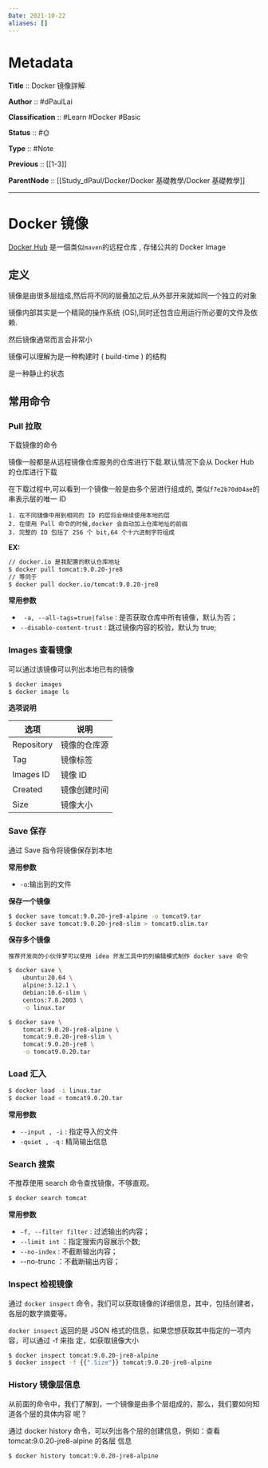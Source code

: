 ```yaml
---
Date: 2021-10-22
aliases: []
---
```


# Metadata

**Title** :: Docker 镜像詳解

**Author** :: #dPaulLai

**Classification** :: #Learn #Docker #Basic

**Status** :: #🌞 

**Type** :: #Note

**Previous** :: [[1-3]]

**ParentNode** :: [[Study_dPaul/Docker/Docker 基礎教學/Docker 基礎教學]]

---


# Docker 镜像

[Docker Hub](https://hub.docker.com/) 是一個类似`maven`的远程仓库 , 存储公共的 Docker Image

## 定义

镜像是由很多层组成,然后将不同的层叠加之后,从外部开来就如同一个独立的对象

镜像内部其实是一个精简的操作系统 (OS),同时还包含应用运行所必要的文件及依赖.

然后镜像通常而言会非常小

镜像可以理解为是一种构建时 ( build-time ) 的结构

是一种静止的状态

## 常用命令

### Pull 拉取

下载镜像的命令

镜像一般都是从远程镜像仓库服务的仓库进行下载.默认情况下会从 Docker Hub 的仓库进行下载

在下载过程中,可以看到一个镜像一般是由多个层进行组成的,
类似`f7e2b70d04ae`的串表示层的唯一 ID

    1. 在不同镜像中用到相同的 ID 的层将会继续使用本地的层
    2. 在使用 Pull 命令的时候,docker 会自动加上仓库地址的前缀
    3. 完整的 ID 包括了 256 个 bit,64 个十六进制字符组成

**EX:**

```bash
// docker.io 是我配置的默认仓库地址
$ docker pull tomcat:9.0.20-jre8
// 等同于
$ docker pull docker.io/tomcat:9.0.20-jre8
```

**常用参数**

- ` -a, --all-tags=true|false` : 是否获取仓库中所有镜像，默认为否；
- `--disable-content-trust` : 跳过镜像内容的校验，默认为 true;

### Images 查看镜像

可以通过该镜像可以列出本地已有的镜像

```bash
$ docker images
$ docker image ls
```

**选项说明**

| 选项       | 说明         |
| ---------- | ------------ |
| Repository | 镜像的仓库源 |
| Tag        | 镜像标签     |
| Images ID  | 镜像 ID      |
| Created    | 镜像创建时间 |
| Size       | 镜像大小     |

### Save 保存

通过 Save 指令将镜像保存到本地

**常用参数**

- `-o`:输出到的文件

**保存一个镜像**

```bash
$ docker save tomcat:9.0.20-jre8-alpine -o tomcat9.tar
$ docker save tomcat:9.0.20-jre8-slim > tomcat9.slim.tar
```

**保存多个镜像**

    推荐开发岗的小伙伴梦可以使用 idea 开发工具中的列编辑模式制作 docker save 命令

```bash
$ docker save \
	ubuntu:20.04 \
	alpine:3.12.1 \
	debian:10.6-slim \
	centos:7.8.2003 \
	-o linux.tar

$ docker save \
	tomcat:9.0.20-jre8-alpine \
	tomcat:9.0.20-jre8-slim \
	tomcat:9.0.20-jre8 \
	-o tomcat9.0.20.tar
```

### Load 汇入

```bash
$ docker load -i linux.tar
$ docker load < tomcat9.0.20.tar
```

**常用参数**

- `--input , -i` : 指定导入的文件
- `-quiet , -q` : 精简输出信息

### Search 搜索

不推荐使用 search 命令查找镜像，不够直观。

```bash
$ docker search tomcat
```

**常用参数**
- `-f, --filter filter` : 过滤输出的内容； 
- `--limit int` ：指定搜索内容展示个数; 
- `--no-index` : 不截断输出内容； 
- --no-trunc ：不截断输出内容；

### Inspect 检视镜像

通过 `docker inspect` 命令，我们可以获取镜像的详细信息，其中，包括创建者，各层的数字摘要等。

`docker inspect` 返回的是 JSON 格式的信息，如果您想获取其中指定的一项内容，可以通过 -f 来指 定，如获取镜像大小

```bash
$ docker inspect tomcat:9.0.20-jre8-alpine 
$ docker inspect -f {{".Size"}} tomcat:9.0.20-jre8-alpine
```

### History 镜像层信息

从前面的命令中，我们了解到，一个镜像是由多个层组成的，那么，我们要如何知道各个层的具体内容 呢？ 

通过 docker history 命令，可以列出各个层的创建信息，例如：查看 tomcat:9.0.20-jre8-alpine 的各层 信息
```bash
$ docker history tomcat:9.0.20-jre8-alpine
```